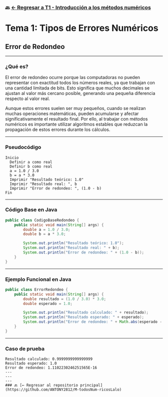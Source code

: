 ### 🔙 [← Regresar a T1 - Introducción a los métodos numéricos](https://github.com/ANTONY2812/M-todosNum-ricosLalo/tree/main/T1%20-%20Introducci%C3%B3n%20a%20los%20m%C3%A9todos%20num%C3%A9ricos)

#  Tema 1: Tipos de Errores Numéricos

## Error de Redondeo

---

###  ¿Qué es?

El error de redondeo ocurre porque las computadoras no pueden representar con exactitud todos los números reales, ya que trabajan con una cantidad limitada de bits. Esto significa que muchos decimales se ajustan al valor más cercano posible, generando una pequeña diferencia respecto al valor real.

Aunque estos errores suelen ser muy pequeños, cuando se realizan muchas operaciones matemáticas, pueden acumularse y afectar significativamente el resultado final. Por ello, al trabajar con métodos numéricos es importante utilizar algoritmos estables que reduzcan la propagación de estos errores durante los cálculos.


---

###  Pseudocódigo

```text
Inicio
  Definir a como real
  Definir b como real
  a = 1.0 / 3.0
  b = a * 3.0
  Imprimir "Resultado teórico: 1.0"
  Imprimir "Resultado real: ", b
  Imprimir "Error de redondeo: ", (1.0 - b)
Fin
```
---

###  Código Base en Java

```java
public class CodigoBaseRedondeo {
    public static void main(String[] args) {
        double a = 1.0 / 3.0;
        double b = a * 3.0;

        System.out.println("Resultado teórico: 1.0");
        System.out.println("Resultado real: " + b);
        System.out.println("Error de redondeo: " + (1.0 - b));
    }
}
```

---

###  Ejemplo Funcional en Java

```java
public class ErrorRedondeo {
    public static void main(String[] args) {
        double resultado = (1.0 / 3.0) * 3.0;
        double esperado = 1.0;

        System.out.println("Resultado calculado: " + resultado);
        System.out.println("Resultado esperado: " + esperado);
        System.out.println("Error de redondeo: " + Math.abs(esperado - resultado));
    }
}
```

---
###  Caso de prueba
```
Resultado calculado: 0.9999999999999999  
Resultado esperado: 1.0  
Error de redondeo: 1.1102230246251565E-16
---
---
---
### 🔙 [← Regresar al repositorio principal](https://github.com/ANTONY2812/M-todosNum-ricosLalo)
